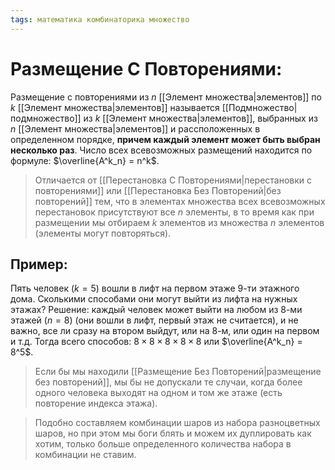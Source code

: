 ```yaml
---
tags: математика комбинаторика множество
---
```

# Размещение С Повторениями:
Размещение с повторениями из $n$ [[Элемент множества|элементов]] по $k$ [[Элемент множества|элементов]] называется [[Подмножество|подмножество]] из $k$ [[Элемент множества|элементов]], выбранных из $n$ [[Элемент множества|элементов]] и рассположенных в определенном порядке, **причем каждый элемент может быть выбран несколько раз**. Число всех всевозможных размещений находится по формуле:
$\overline{A^k_n} = n^k$.
> Отличается от [[Перестановка С Повторениями|перестановки с повторениями]] или [[Перестановка Без Повторений|без повторений]] тем, что в элементах множества всех всевозможных перестановок присутствуют все $n$ элементы, в то время как при размещении мы отбираем $k$ элементов из множества $n$ элементов (элементы могут повторяться).

## Пример:
Пять человек ($k = 5$) вошли в лифт на первом этаже 9-ти этажного дома. Сколькими способами они могут выйти из лифта на нужных этажах?
Решение: каждый человек может выйти на любом из 8-ми этажей ($n = 8$) (они вошли в лифт, первый этаж не считается), и не важно, все ли сразу на втором выйдут, или на 8-м, или один на первом и т.д.
Тогда всего способов:
$8\times8\times8\times8\times8$ или $\overline{A^k_n} = 8^5$.
> Если бы мы находили [[Размещение Без Повторений|размещение без повторений]], мы бы не допускали те случаи, когда более одного человека выходят на одном и том же этаже (есть повторение индекса этажа).

> Подобно составляем комбинации шаров из набора разноцветных шаров, но при этом мы боги блять и можем их дуплировать как хотим, только больше определенного количества набора в комбинации не ставим.